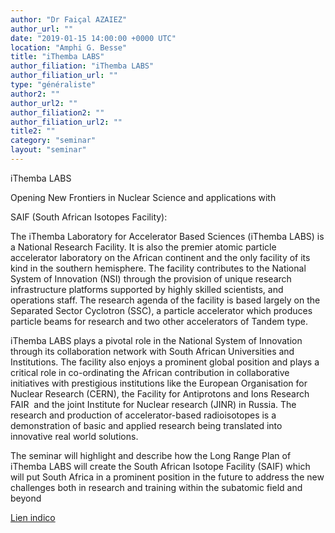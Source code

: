 ```yaml
---
author: "Dr Faiçal AZAIEZ"
author_url: ""
date: "2019-01-15 14:00:00 +0000 UTC"
location: "Amphi G. Besse"
title: "iThemba LABS"
author_filiation: "iThemba LABS"
author_filiation_url: ""
type: "généraliste"
author2: ""
author_url2: ""
author_filiation2: ""
author_filiation_url2: ""
title2: ""
category: "seminar" 
layout: "seminar"
---
```

iThemba LABS

Opening New Frontiers in Nuclear Science and applications with

SAIF (South African Isotopes Facility):

The iThemba Laboratory for Accelerator Based Sciences (iThemba LABS) is a National Research Facility. It is also the premier atomic particle accelerator laboratory on the African continent and the only facility of its kind in the southern hemisphere. The facility contributes to the National System of Innovation (NSI) through the provision of unique research infrastructure platforms supported by highly skilled scientists, and operations staff. The research agenda of the facility is based largely on the Separated Sector Cyclotron (SSC), a particle accelerator which produces particle beams for research and two other accelerators of Tandem type.

iThemba LABS plays a pivotal role in the National System of Innovation through its collaboration network with South African Universities and Institutions. The facility also enjoys a prominent global position and plays a critical role in co-ordinating the African contribution in collaborative initiatives with prestigious institutions like the European Organisation for Nuclear Research (CERN), the Facility for Antiprotons and Ions Research FAIR  and the joint Institute for Nuclear research (JINR) in Russia. The research and production of accelerator-based radioisotopes is a demonstration of basic and applied research being translated into innovative real world solutions.

The seminar will highlight and describe how the Long Range Plan of iThemba LABS will create the South African Isotope Facility (SAIF) which will put South Africa in a prominent position in the future to address the new challenges both in research and training within the subatomic field and beyond

[Lien indico](https://indico.in2p3.fr/event/18496/)
